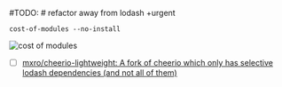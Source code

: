 #TODO: # refactor away from lodash +urgent

`cost-of-modules --no-install`

![cost of modules](../cost-of-modules.png)

- [ ] [mxro/cheerio-lightweight: A fork of cheerio which only has selective lodash dependencies (and not all of them)](https://github.com/mxro/cheerio-lightweight)
<!--
order:-130
-->
